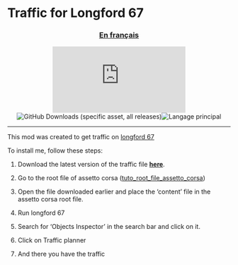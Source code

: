 # Traffic for Longford 67

<div align="center">

### [En français](https://github.com/writedev/Traffic-for-Longford-67/blob/main/traduction/readme_fr.md)

![GitHub Downloads (specific asset, all releases)](https://img.shields.io/github/downloads/writedev/Traffic-for-Longford-67/Traffic_longford67.7z?style=for-the-badge) ![GitHub Downloads (specific asset, all releases)](https://img.shields.io/github/languages/count/writedev/Traffic-for-Longford-67?style=for-the-badge)![Langage principal](https://img.shields.io/github/languages/top/writedev/Traffic-for-Longford-67?style=for-the-badge)

</div>

---

This mod was created to get traffic on [longford 67](https://www.overtake.gg/downloads/longford-1967.2741/)

To install me, follow these steps:

1. Download the latest version of the traffic file **[here](https://github.com/writedev/Traffic-for-Longford-67/releases)**.

2. Go to the root file of assetto corsa ([tuto_root_file_assetto_corsa](https://github.com/writedev/Traffic-for-Longford-67/blob/main/tuto_root%20file_assetto_corsa.md))

3. Open the file downloaded earlier and place the ‘content’ file in the assetto corsa root file.

4. Run longford 67

5. Search for ‘Objects Inspector’ in the search bar and click on it.

6. Click on Traffic planner

7. And there you have the traffic
